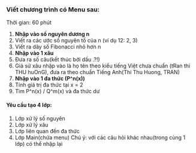 ### Viết chương trình có Menu sau:
Thời gian: 60 phút

1. **Nhập vào số nguyên dương n** 
2. Viết ra các ước số nguyên tố của n (ví dụ 12: 2, 3)
3. Viết ra dãy số Fibonacci nhỏ hơn n
4. **Nhập vào 1 xâu**
5. Đưa ra số câu(kết thúc bởi dấu .?!)
6. Giả sử xâu nhập vào là họ tên theo kiểu tiếng Việt chưa chuẩn (tRan    thi THU  huOnG), đưa ra theo chuẩn Tiếng Anh(Thi Thu Huong, TRAN)
7. **Nhập vào 1 đa thức (P^n(x))**
8. Tính giá trị đa thức tại x = 2
9. Tìm P^n(x) / Q^m(x) và đa thức dư

#### Yêu cầu tạo 4 lớp:
1. Lớp xử lý số nguyên 
2. Lớp xử lý xâu
3. Lớp liên quan đến đa thức
4. Lớp Main(chứa menu)
Chú ý: với các câu hỏi khác nhau(trong cùng 1 lớp) có thể nhập lại


